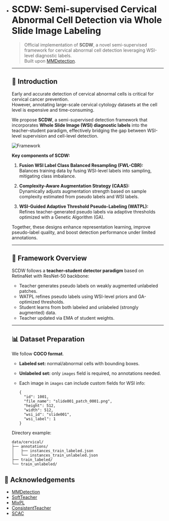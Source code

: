 - # SCDW: Semi-supervised Cervical Abnormal Cell Detection via Whole Slide Image Labeling

  > Official implementation of **SCDW**, a novel semi-supervised framework for cervical abnormal cell detection leveraging WSI-level diagnostic labels.  
  > Built upon  [MMDetection](https://github.com/open-mmlab/mmdetection).

  ---

  ## 📌 Introduction

  Early and accurate detection of cervical abnormal cells is critical for cervical cancer prevention.  
  However, annotating large-scale cervical cytology datasets at the cell level is expensive and time-consuming.  

  We propose **SCDW**, a semi-supervised detection framework that incorporates **Whole Slide Image (WSI) diagnostic labels** into the teacher–student paradigm, effectively bridging the gap between WSI-level supervision and cell-level detection.  

  ![Framework](assets/framework.png) 

  **Key components of SCDW:**

  1. **Fusion WSI Label Class Balanced Resampling (FWL-CBR):**  
     Balances training data by fusing WSI-level labels into sampling, mitigating class imbalance.  

  2. **Complexity-Aware Augmentation Strategy (CAAS):**  
     Dynamically adjusts augmentation strength based on sample complexity estimated from pseudo labels and WSI labels.  

  3. **WSI-Guided Adaptive Threshold Pseudo-Labeling (WATPL):**  
     Refines teacher-generated pseudo labels via adaptive thresholds optimized with a Genetic Algorithm (GA).  

  Together, these designs enhance representation learning, improve pseudo-label quality, and boost detection performance under limited annotations.

  ---

  ## 🚀 Framework Overview

  SCDW follows a **teacher–student detector paradigm** based on RetinaNet with ResNet-50 backbone:

  - Teacher generates pseudo labels on weakly augmented unlabeled patches.
  - WATPL refines pseudo labels using WSI-level priors and GA-optimized thresholds.
  - Student learns from both labeled and unlabeled (strongly augmented) data.
  - Teacher updated via EMA of student weights.

  ---

  ## 📊 Dataset Preparation

  We follow **COCO format**.

  - **Labeled set:** normal/abnormal cells with bounding boxes.

  - **Unlabeled set:** only `images` field is required, no annotations needed.

  - Each image in `images` can include custom fields for WSI info:

    ```
    {
      "id": 1001,
      "file_name": "slide001_patch_0001.png",
      "height": 512,
      "width": 512,
      "wsi_id": "slide001",
      "wsi_label": 1
    }
    ```

  Directory example:

  ```
  data/cervical/
  ├── annotations/
  │   ├── instances_train_labeled.json
  │   └── instances_train_unlabeled.json
  ├── train_labeled/
  └── train_unlabeled/
  ```

## 🙌 Acknowledgements

- [MMDetection](https://github.com/open-mmlab/mmdetection)
- [SoftTeacher](https://github.com/microsoft/SoftTeacher)
- [MixPL](https://github.com/Czm369/MixPL)
- [ConsistentTeacher](https://github.com/Adamdad/ConsistentTeacher)
- [SCAC](https://github.com/Lewisonez/cc_detection)
